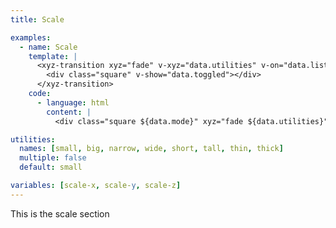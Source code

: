 ```yaml
---
title: Scale

examples:
  - name: Scale
    template: |
      <xyz-transition xyz="fade" v-xyz="data.utilities" v-on="data.listeners">
        <div class="square" v-show="data.toggled"></div>
      </xyz-transition>
    code:
      - language: html
        content: |
          <div class="square ${data.mode}" xyz="fade ${data.utilities}"></div>

utilities:
  names: [small, big, narrow, wide, short, tall, thin, thick]
  multiple: false
  default: small

variables: [scale-x, scale-y, scale-z]
---
```


This is the scale section
